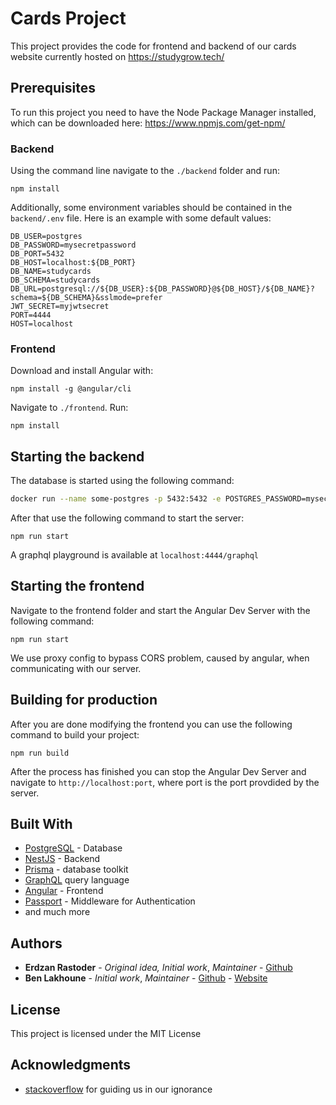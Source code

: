 # Cards Project

This project provides the code for frontend and backend of our cards website currently hosted on <https://studygrow.tech/>

## Prerequisites

To run this project you need to have the Node Package Manager installed, which can be downloaded here: <https://www.npmjs.com/get-npm/>

### Backend

Using the command line navigate to the `./backend` folder and run:

```shell
npm install
```

Additionally, some environment variables should be contained in the `backend/.env` file. Here is an example with some default values:

```.env
DB_USER=postgres
DB_PASSWORD=mysecretpassword
DB_PORT=5432
DB_HOST=localhost:${DB_PORT}
DB_NAME=studycards
DB_SCHEMA=studycards
DB_URL=postgresql://${DB_USER}:${DB_PASSWORD}@${DB_HOST}/${DB_NAME}?schema=${DB_SCHEMA}&sslmode=prefer
JWT_SECRET=myjwtsecret
PORT=4444
HOST=localhost
```

### Frontend

Download and install Angular with:

```shell
npm install -g @angular/cli
```

Navigate to ``./frontend``. Run:

```shell
npm install
```

## Starting the backend

The database is started using the following command:

```bash
docker run --name some-postgres -p 5432:5432 -e POSTGRES_PASSWORD=mysecretpassword -e POSTGRES_DB=studycards -d postgres 
```

 After that use the following command to start the server:

```shell
npm run start
```

A graphql playground is available at `localhost:4444/graphql`

## Starting the frontend

Navigate to the frontend folder and start the Angular Dev Server with the following command:

```shell
npm run start
```

We use proxy config to bypass CORS problem, caused by angular, when communicating with our server.

## Building for production

After you are done modifying the frontend you can use the following command to build your project:

```shell
npm run build
```

After the process has finished you can stop the Angular Dev Server and navigate to `http://localhost:port`, where port is the port provdided by the server.

## Built With

- [PostgreSQL](https://www.postgresql.org/) - Database
- [NestJS](https://expressjs.com/) - Backend
- [Prisma](https://www.prisma.io/) - database toolkit
- [GraphQL](https://graphql.org/) query language
- [Angular](https://angular.io/) - Frontend
- [Passport](http://www.passportjs.org/) - Middleware for Authentication
- and much more

## Authors

- **Erdzan Rastoder** - _Original idea, Initial work_, _Maintainer_ - [Github](https://github.com/orgs/StudyGrow/people/erdzan12)
- **Ben Lakhoune** - _Initial work_, _Maintainer_ - [Github](https://github.com/lakhoune) - [Website](http://lakhoune.com)

## License

This project is licensed under the MIT License

## Acknowledgments

- [stackoverflow](https://stackoverflow.com/) for guiding us in our ignorance
